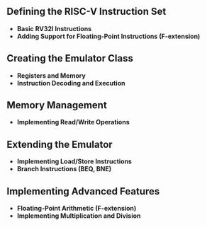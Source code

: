 ## Defining the RISC-V Instruction Set  
- **Basic RV32I Instructions**  
- **Adding Support for Floating-Point Instructions (F-extension)**  

## Creating the Emulator Class  
- **Registers and Memory**  
- **Instruction Decoding and Execution**  

## Memory Management  
- **Implementing Read/Write Operations**  

## Extending the Emulator  
- **Implementing Load/Store Instructions**  
- **Branch Instructions (BEQ, BNE)**  

## Implementing Advanced Features  
- **Floating-Point Arithmetic (F-extension)**  
- **Implementing Multiplication and Division**  
